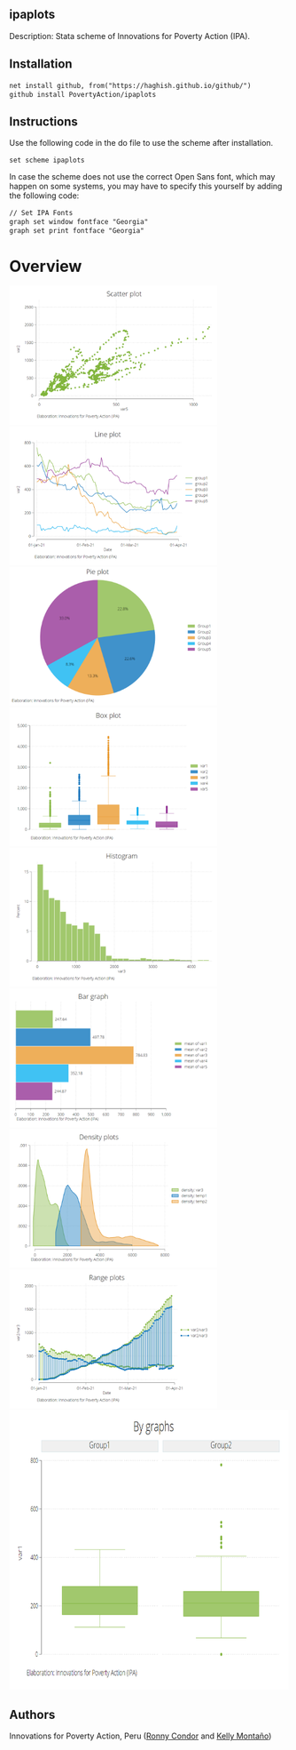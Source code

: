 ## ipaplots

Description: Stata scheme of Innovations for Poverty Action (IPA).

## Installation

 ```
net install github, from("https://haghish.github.io/github/")
github install PovertyAction/ipaplots

```
## Instructions
Use the following code in the do file to use the scheme after installation.

```
set scheme ipaplots
```

In case the scheme does not use the correct Open Sans font, which may happen on some systems, you may have to specify this yourself by adding the following code:

```
// Set IPA Fonts
graph set window fontface "Georgia"
graph set print fontface "Georgia"

```

# Overview
<img src="./graphs/scatter_plot.png" height="250"> <img src="./graphs/line_graph.png" height="250">
<img src="./graphs/pie_chart.png" height="250"> <img src="./graphs/box_plot.png" height="250">
<img src="./graphs/histogram.png" height="250"> <img src="./graphs/hbar.png" height="250">
<img src="./graphs/density.png" height="250"> <img src="./graphs/range_graphs.png" height="250">
<img src="./graphs/bygraphs.png" height="503">

## Authors
Innovations for Poverty Action, Peru ([Ronny Condor](https://www.poverty-action.org/node/45391) and [Kelly Montaño](https://poverty-action.org/node/39116))
